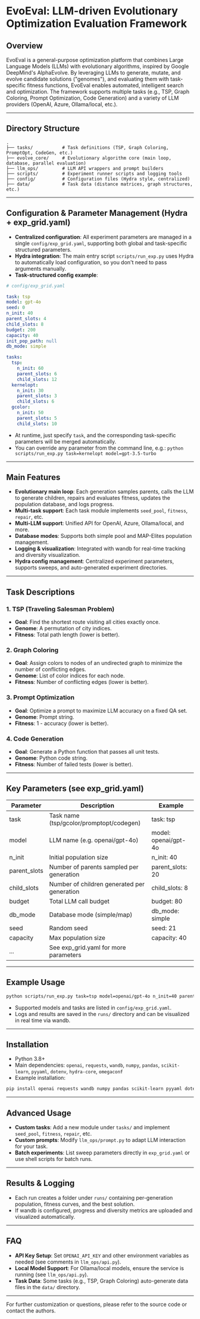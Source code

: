 # EvoEval: LLM-driven Evolutionary Optimization Evaluation Framework

## Overview

EvoEval is a general-purpose optimization platform that combines Large Language Models (LLMs) with evolutionary algorithms, inspired by Google DeepMind's AlphaEvolve. By leveraging LLMs to generate, mutate, and evolve candidate solutions ("genomes"), and evaluating them with task-specific fitness functions, EvoEval enables automated, intelligent search and optimization. The framework supports multiple tasks (e.g., TSP, Graph Coloring, Prompt Optimization, Code Generation) and a variety of LLM providers (OpenAI, Azure, Ollama/local, etc.).

---

## Directory Structure

```
.
├── tasks/           # Task definitions (TSP, Graph Coloring, PromptOpt, CodeGen, etc.)
├── evolve_core/     # Evolutionary algorithm core (main loop, database, parallel evaluation)
├── llm_ops/         # LLM API wrappers and prompt builders
├── scripts/         # Experiment runner scripts and logging tools
├── config/          # Configuration files (Hydra style, centralized)
├── data/            # Task data (distance matrices, graph structures, etc.)
```

---

## Configuration & Parameter Management (Hydra + exp_grid.yaml)

- **Centralized configuration**: All experiment parameters are managed in a single `config/exp_grid.yaml`, supporting both global and task-specific structured parameters.
- **Hydra integration**: The main entry script `scripts/run_exp.py` uses Hydra to automatically load configuration, so you don't need to pass arguments manually.
- **Task-structured config example**:

```yaml
# config/exp_grid.yaml

task: tsp
model: gpt-4o
seed: 0
n_init: 40
parent_slots: 4
child_slots: 8
budget: 200
capacity: 40
init_pop_path: null
db_mode: simple

tasks:
  tsp:
    n_init: 60
    parent_slots: 6
    child_slots: 12
  kernelopt:
    n_init: 30
    parent_slots: 3
    child_slots: 6
  gcolor:
    n_init: 50
    parent_slots: 5
    child_slots: 10
```

- At runtime, just specify `task`, and the corresponding task-specific parameters will be merged automatically.
- You can override any parameter from the command line, e.g.:
  `python scripts/run_exp.py task=kernelopt model=gpt-3.5-turbo`

---

## Main Features

- **Evolutionary main loop**: Each generation samples parents, calls the LLM to generate children, repairs and evaluates fitness, updates the population database, and logs progress.
- **Multi-task support**: Each task module implements `seed_pool`, `fitness`, `repair`, etc.
- **Multi-LLM support**: Unified API for OpenAI, Azure, Ollama/local, and more.
- **Database modes**: Supports both simple pool and MAP-Elites population management.
- **Logging & visualization**: Integrated with wandb for real-time tracking and diversity visualization.
- **Hydra config management**: Centralized experiment parameters, supports sweeps, and auto-generated experiment directories.

---

## Task Descriptions

### 1. TSP (Traveling Salesman Problem)
- **Goal**: Find the shortest route visiting all cities exactly once.
- **Genome**: A permutation of city indices.
- **Fitness**: Total path length (lower is better).

### 2. Graph Coloring
- **Goal**: Assign colors to nodes of an undirected graph to minimize the number of conflicting edges.
- **Genome**: List of color indices for each node.
- **Fitness**: Number of conflicting edges (lower is better).

### 3. Prompt Optimization
- **Goal**: Optimize a prompt to maximize LLM accuracy on a fixed QA set.
- **Genome**: Prompt string.
- **Fitness**: 1 - accuracy (lower is better).

### 4. Code Generation
- **Goal**: Generate a Python function that passes all unit tests.
- **Genome**: Python code string.
- **Fitness**: Number of failed tests (lower is better).

---

## Key Parameters (see exp_grid.yaml)

| Parameter      | Description                                   | Example                  |
|--------------- |-----------------------------------------------|--------------------------|
| task           | Task name (tsp/gcolor/promptopt/codegen)      | task: tsp                |
| model          | LLM name (e.g. openai/gpt-4o)                 | model: openai/gpt-4o     |
| n_init         | Initial population size                       | n_init: 40               |
| parent_slots   | Number of parents sampled per generation      | parent_slots: 20         |
| child_slots    | Number of children generated per generation   | child_slots: 8           |
| budget         | Total LLM call budget                         | budget: 80               |
| db_mode        | Database mode (simple/map)                    | db_mode: simple          |
| seed           | Random seed                                   | seed: 21                 |
| capacity       | Max population size                           | capacity: 40             |
| ...            | See exp_grid.yaml for more parameters         |                          |

---

## Example Usage

```bash
python scripts/run_exp.py task=tsp model=openai/gpt-4o n_init=40 parent_slots=20 child_slots=8 budget=80 db_mode=simple seed=21
```

- Supported models and tasks are listed in `config/exp_grid.yaml`.
- Logs and results are saved in the `runs/` directory and can be visualized in real time via wandb.

---

## Installation

- Python 3.8+
- Main dependencies: `openai`, `requests`, `wandb`, `numpy`, `pandas`, `scikit-learn`, `pyyaml`, `dotenv`, `hydra-core`, `omegaconf`
- Example installation:

```bash
pip install openai requests wandb numpy pandas scikit-learn pyyaml dotenv hydra-core omegaconf
```

---

## Advanced Usage

- **Custom tasks**: Add a new module under `tasks/` and implement `seed_pool`, `fitness`, `repair`, etc.
- **Custom prompts**: Modify `llm_ops/prompt.py` to adapt LLM interaction for your task.
- **Batch experiments**: List sweep parameters directly in `exp_grid.yaml` or use shell scripts for batch runs.

---

## Results & Logging

- Each run creates a folder under `runs/` containing per-generation population, fitness curves, and the best solution.
- If wandb is configured, progress and diversity metrics are uploaded and visualized automatically.

---

## FAQ

- **API Key Setup**: Set `OPENAI_API_KEY` and other environment variables as needed (see comments in `llm_ops/api.py`).
- **Local Model Support**: For Ollama/local models, ensure the service is running (see `llm_ops/api.py`).
- **Task Data**: Some tasks (e.g., TSP, Graph Coloring) auto-generate data files in the `data/` directory.

---

For further customization or questions, please refer to the source code or contact the authors.
